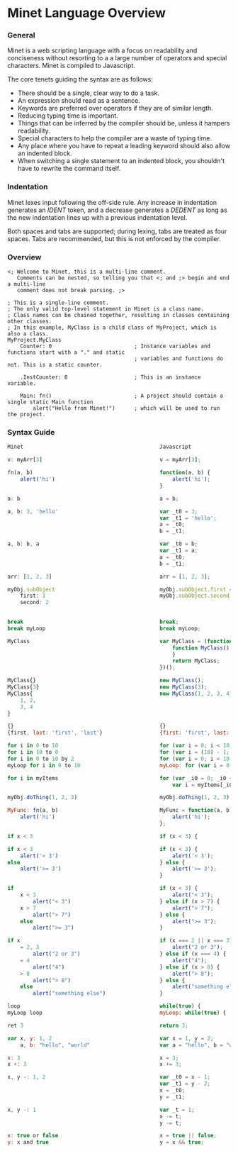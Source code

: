 ﻿# Minet Language Overview
### General
Minet is a web scripting language with a focus on readability and conciseness without resorting to a a large number of operators and special characters. Minet is compiled to Javascript.

The core tenets guiding the syntax are as follows:
* There should be a single, clear way to do a task.
* An expression should read as a sentence.
* Keywords are preferred over operators if they are of similar length.
* Reducing typing time is important.
* Things that can be inferred by the compiler should be, unless it hampers readability.
* Special characters to help the compiler are a waste of typing time.
* Any place where you have to repeat a leading keyword should also allow an indented block.
* When switching a single statement to an indented block, you shouldn't have to rewrite the command itself.

### Indentation
Minet lexes input following the off-side rule. Any increase in indentation generates an *IDENT* token, and a decrease generates a *DEDENT* as long as the new indentation lines up with a previous indentation level.

Both spaces and tabs are supported; during lexing, tabs are treated as four spaces. Tabs are recommended, but this is not enforced by the compiler.

### Overview
```
<; Welcome to Minet, this is a multi-line comment.
   Comments can be nested, so telling you that <; and ;> begin and end a multi-line
   comment does not break parsing. ;>

; This is a single-line comment.
; The only valid top-level statement in Minet is a class name.
; Class names can be chained together, resulting in classes containing other classes.
; In this example, MyClass is a child class of MyProject, which is also a class.
MyProject.MyClass
    Counter: 0                          ; Instance variables and functions start with a "." and static
                                        ; variables and functions do not. This is a static counter.

    .InstCounter: 0                     ; This is an instance variable.

    Main: fn()                          ; A project should contain a single static Main function
        alert("Hello from Minet!")      ; which will be used to run the project.
```

### Syntax Guide
```javascript
Minet                                           Javascript

v: myArr[3]                                     v = myArr[3];

fn(a, b)                                        function(a, b) {
    alert('hi')                                     alert('hi');
                                                }

a: b                                            a = b;

a, b: 3, 'hello'                                var _t0 = 3;
                                                var _t1 = 'hello';
                                                a = _t0;
                                                b = _t1;

a, b: b, a                                      var _t0 = b;
                                                var _t1 = a;
                                                a = _t0;
                                                b = _t1;

arr: [1, 2, 3]                                  arr = [1, 2, 3];

myObj.subObject                                 myObj.subObject.first = 1;
    first: 1                                    myObj.subObject.second = 2;
    second: 2
    

break                                           break;
break myLoop                                    break myLoop;

MyClass                                         var MyClass = (function () {
                                                    function MyClass() {
                                                    }
                                                    return MyClass;
                                                })();

MyClass{}                                       new MyClass();
MyClass{3}                                      new MyClass(3);
MyClass{                                        new MyClass(1, 2, 3, 4);
    1, 2,
    3, 4
}

{}                                              {}
{first, last: 'first', 'last'}                  {first: 'first', last: 'last'}

for i in 0 to 10                                for (var i = 0; i < 10; i++)
for i in 10 to 0                                for (var i = (10) - 1; i >= 0; i--)
for i in 0 to 10 by 2                           for (var i = 0; i < 10; i += 2) {
myLoop for i in 0 to 10                         myLoop: for (var i = 0; i < 10; i++) {

for i in myItems                                for (var _i0 = 0; _i0 < myItems.length; _i0++) {
                                                    var i = myItems[_i0];

myObj.doThing(1, 2, 3)                          myObj.doThing(1, 2, 3);

MyFunc: fn(a, b)                                MyFunc = function(a, b) {
    alert('hi')                                     alert('hi');
                                                };

if x < 3                                        if (x < 3) {

if x < 3                                        if (x < 3) {
    alert('< 3')                                    alert('< 3');
else                                            } else {
    alert('>= 3')                                   alert('>= 3');
                                                }

if                                              if (x < 3) {
    x < 3                                           alert("< 3");
        alert("< 3")                            } else if (x > 7) {
    x > 7                                           alert("> 7");
        alert("> 7")                            } else {
    else                                            alert(">= 3");
        alert(">= 3")                           }

if x                                            if (x === 2 || x === 3) {
    = 2, 3                                          alert("2 or 3");
        alert("2 or 3")                         } else if (x === 4) {
    = 4                                             alert("4");
        alert("4")                              } else if (x > 8) {
    > 8                                             alert("> 8");
        alert("> 8")                            } else {
    else                                            alert("something else");
        alert("something else")                 }

loop                                            while(true) {
myLoop loop                                     myLoop: while(true) {

ret 3                                           return 3;

var x, y: 1, 2                                  var x = 1, y = 2;
    a, b: "hello", "world"                      var a = "hello", b = "world"

x: 3                                            x = 3;
x +: 3                                          x += 3;

x, y -: 1, 2                                    var _t0 = x - 1;
                                                var _t1 = y - 2;
                                                x = _t0;
                                                y = _t1;

x, y -: 1                                       var _t = 1;
                                                x -= t;
                                                y -= t;

x: true or false                                x = true || false;
y: x and true                                   y = x && true;
```